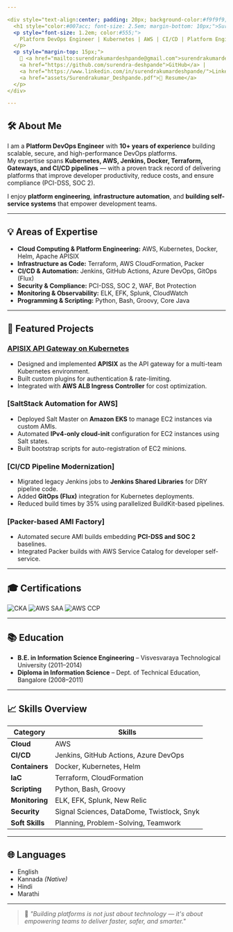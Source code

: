 ```yaml
---

<div style="text-align:center; padding: 20px; background-color:#f9f9f9; border-radius: 10px; margin-bottom: 30px;">
  <h1 style="color:#007acc; font-size: 2.5em; margin-bottom: 10px;">Surendrakumar Deshpande</h1>
  <p style="font-size: 1.2em; color:#555;">
    Platform DevOps Engineer | Kubernetes | AWS | CI/CD | Platform Engineering
  </p>
  <p style="margin-top: 15px;">
    📧 <a href="mailto:surendrakumardeshpande@gmail.com">surendrakumardeshpande@gmail.com</a> |
    <a href="https://github.com/surendra-deshpande">GitHub</a> |
    <a href="https://www.linkedin.com/in/surendrakumardeshpande/">LinkedIn</a> |
    <a href="assets/Surendrakumar_Deshpande.pdf">📄 Resume</a>
  </p>
</div>

---
```


## 🛠 About Me
I am a **Platform DevOps Engineer** with **10+ years of experience** building scalable, secure, and high-performance DevOps platforms.  
My expertise spans **Kubernetes, AWS, Jenkins, Docker, Terraform, Gateways, and CI/CD pipelines** — with a proven track record of delivering platforms that improve developer productivity, reduce costs, and ensure compliance (PCI-DSS, SOC 2).

I enjoy **platform engineering**, **infrastructure automation**, and **building self-service systems** that empower development teams.

---

## 💡 Areas of Expertise
- **Cloud Computing & Platform Engineering:** AWS, Kubernetes, Docker, Helm, Apache APISIX
- **Infrastructure as Code:** Terraform, AWS CloudFormation, Packer
- **CI/CD & Automation:** Jenkins, GitHub Actions, Azure DevOps, GitOps (Flux)
- **Security & Compliance:** PCI-DSS, SOC 2, WAF, Bot Protection
- **Monitoring & Observability:** ELK, EFK, Splunk, CloudWatch
- **Programming & Scripting:** Python, Bash, Groovy, Core Java

---

## 🚀 Featured Projects

### **[APISIX API Gateway on Kubernetes](https://github.com/surendra-deshpande/apisix-standalone-gateway)**
- Designed and implemented **APISIX** as the API gateway for a multi-team Kubernetes environment.
- Built custom plugins for authentication & rate-limiting.
- Integrated with **AWS ALB Ingress Controller** for cost optimization.

### **[SaltStack Automation for AWS]**
- Deployed Salt Master on **Amazon EKS** to manage EC2 instances via custom AMIs.
- Automated **IPv4-only cloud-init** configuration for EC2 instances using Salt states.
- Built bootstrap scripts for auto-registration of EC2 minions.

### **[CI/CD Pipeline Modernization]**
- Migrated legacy Jenkins jobs to **Jenkins Shared Libraries** for DRY pipeline code.
- Added **GitOps (Flux)** integration for Kubernetes deployments.
- Reduced build times by 35% using parallelized BuildKit-based pipelines.

### **[Packer-based AMI Factory]**
- Automated secure AMI builds embedding **PCI-DSS and SOC 2** baselines.
- Integrated Packer builds with AWS Service Catalog for developer self-service.

---

## 🎓 Certifications
![CKA](https://images.credly.com/size/110x110/images/8e6b4b57-bd9e-46a2-8896-70b9f0e9b4a1/Certified_Kubernetes_Administrator.png)
![AWS SAA](https://images.credly.com/size/110x110/images/0b8f2d5f-bc42-4d0e-a3f2-918b9631f8b7/AWS-SolArchitect-Associate.png)
![AWS CCP](https://images.credly.com/size/110x110/images/2e04d9f4-2b0a-4b9a-b53c-294f4f43c8ed/AWS-CloudPractitioner.png)

---

## 📚 Education
- **B.E. in Information Science Engineering** – Visvesvaraya Technological University (2011–2014)  
- **Diploma in Information Science** – Dept. of Technical Education, Bangalore (2008–2011)

---

## 📈 Skills Overview

| Category       | Skills |
|----------------|--------|
| **Cloud**      | AWS |
| **CI/CD**      | Jenkins, GitHub Actions, Azure DevOps |
| **Containers** | Docker, Kubernetes, Helm |
| **IaC**        | Terraform, CloudFormation |
| **Scripting**  | Python, Bash, Groovy |
| **Monitoring** | ELK, EFK, Splunk, New Relic |
| **Security**   | Signal Sciences, DataDome, Twistlock, Snyk |
| **Soft Skills**| Planning, Problem-Solving, Teamwork |

---

## 🌐 Languages
- English  
- Kannada *(Native)*  
- Hindi  
- Marathi

---

> 💬 _"Building platforms is not just about technology — it's about empowering teams to deliver faster, safer, and smarter."_